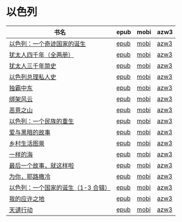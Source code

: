 # 以色列

| 书名 | epub | mobi | azw3 |
| --- | --- | --- | --- |
| [以色列：一个奇迹国家的诞生](http://ct.dalanmei.com/f/31084289-771229333-adf17a) | [epub](http://ct.dalanmei.com/f/31084289-771229333-adf17a) | [mobi](http://ct.dalanmei.com/f/31084289-771240943-3faecc) | [azw3](http://ct.dalanmei.com/f/31084289-771232972-c38ac3) |
| [犹太人四千年（全两册）](http://ct.dalanmei.com/f/31084289-570132037-71f4c3) | [epub](http://ct.dalanmei.com/f/31084289-570132037-71f4c3) | [mobi](http://ct.dalanmei.com/f/31084289-570353998-4614a1) | [azw3](http://ct.dalanmei.com/f/31084289-571401920-dda423) |
| [犹太人三千年简史](http://ct.dalanmei.com/f/31084289-570141535-53eb62) | [epub](http://ct.dalanmei.com/f/31084289-570141535-53eb62) | [mobi](http://ct.dalanmei.com/f/31084289-570355066-3e9d94) | [azw3](http://ct.dalanmei.com/f/31084289-571402914-79d8ff) |
| [以色列总理私人史](http://ct.dalanmei.com/f/31084289-570107621-b8a731) | [epub](http://ct.dalanmei.com/f/31084289-570107621-b8a731) | [mobi](http://ct.dalanmei.com/f/31084289-570256768-11c6c1) | [azw3](http://ct.dalanmei.com/f/31084289-571413193-cc60ba) |
| [独霸中东](http://ct.dalanmei.com/f/31084289-571642804-87540d) | [epub](http://ct.dalanmei.com/f/31084289-571642804-87540d) | [mobi](http://ct.dalanmei.com/f/31084289-572120452-7f84e3) | [azw3](http://ct.dalanmei.com/f/31084289-572180753-bf7062) |
| [绑架风云](http://ct.dalanmei.com/f/31084289-571549726-9f6cb7) | [epub](http://ct.dalanmei.com/f/31084289-571549726-9f6cb7) | [mobi](http://ct.dalanmei.com/f/31084289-571835480-249355) | [azw3](http://ct.dalanmei.com/f/31084289-572200448-27c672) |
| [恶意之山](http://ct.dalanmei.com/f/31084289-571615243-cc72fb) | [epub](http://ct.dalanmei.com/f/31084289-571615243-cc72fb) | [mobi](http://ct.dalanmei.com/f/31084289-571732834-f05da6) | [azw3](http://ct.dalanmei.com/f/31084289-571912834-671035) |
| [以色列：一个民族的重生](http://ct.dalanmei.com/f/31084289-571522687-6abb6e) | [epub](http://ct.dalanmei.com/f/31084289-571522687-6abb6e) | [mobi](http://ct.dalanmei.com/f/31084289-571779239-64f8b7) | [azw3](http://ct.dalanmei.com/f/31084289-571975061-78ef4f) |
| [爱与黑暗的故事](http://ct.dalanmei.com/f/31084289-571550308-c7beb4) | [epub](http://ct.dalanmei.com/f/31084289-571550308-c7beb4) | [mobi](http://ct.dalanmei.com/f/31084289-571844301-db5519) | [azw3](http://ct.dalanmei.com/f/31084289-572066560-e55a7d) |
| [乡村生活图景](http://ct.dalanmei.com/f/31084289-571550381-103529) | [epub](http://ct.dalanmei.com/f/31084289-571550381-103529) | [mobi](http://ct.dalanmei.com/f/31084289-571844807-25970c) | [azw3](http://ct.dalanmei.com/f/31084289-572066630-01fcf3) |
| [一样的海](http://ct.dalanmei.com/f/31084289-571550383-1e5c69) | [epub](http://ct.dalanmei.com/f/31084289-571550383-1e5c69) | [mobi](http://ct.dalanmei.com/f/31084289-571844817-39682d) | [azw3](http://ct.dalanmei.com/f/31084289-572066632-56035d) |
| [最后一个故事，就这样啦](http://ct.dalanmei.com/f/31084289-571558223-d5ddc4) | [epub](http://ct.dalanmei.com/f/31084289-571558223-d5ddc4) | [mobi](http://ct.dalanmei.com/f/31084289-571916569-0c677d) | [azw3](http://ct.dalanmei.com/f/31084289-572074818-c61008) |
| [为你，耶路撒冷](http://ct.dalanmei.com/f/31084289-571581545-0938b8) | [epub](http://ct.dalanmei.com/f/31084289-571581545-0938b8) | [mobi](http://ct.dalanmei.com/f/31084289-571737003-803dac) | [azw3](http://ct.dalanmei.com/f/31084289-571861868-ee115a) |
| [以色列：一个国家的诞生（1-3 合辑）](http://ct.dalanmei.com/f/31084289-571483493-3b799f) | [epub](http://ct.dalanmei.com/f/31084289-571483493-3b799f) | [mobi](http://ct.dalanmei.com/f/31084289-571773275-88ce97) | [azw3](http://ct.dalanmei.com/f/31084289-571869661-84dbbb) |
| [我的应许之地](http://ct.dalanmei.com/f/31084289-571456618-dad6aa) | [epub](http://ct.dalanmei.com/f/31084289-571456618-dad6aa) | [mobi](http://ct.dalanmei.com/f/31084289-571789043-1966b5) | [azw3](http://ct.dalanmei.com/f/31084289-571893813-466a08) |
| [天谴行动](http://ct.dalanmei.com/f/31084289-571456695-82e3fc) | [epub](http://ct.dalanmei.com/f/31084289-571456695-82e3fc) | [mobi](http://ct.dalanmei.com/f/31084289-571789176-000669) | [azw3](http://ct.dalanmei.com/f/31084289-571894211-3a87ad) |
